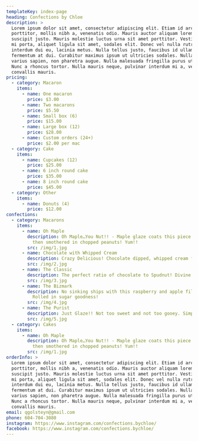 ```yaml
---
templateKey: index-page
heading: Confections by Chloe
description: >
  Lorem ipsum dolor sit amet, consectetur adipiscing elit. Etiam id arcu
  porttitor, mollis nibh a, venenatis odio. Mauris auctor aliquam lorem, eu
  suscipit justo. Mauris molestie luctus urna sit amet porttitor. Vestibulum in
  mi porta, aliquet ligula sit amet, sodales elit. Donec vel nulla rutrum,
  interdum dui eu, lacinia metus. Nulla tellus justo, faucibus id ullamcorper a,
  fermentum at dui. Curabitur maximus ipsum ut ultricies sodales. Nulla ut
  varius sapien, non pharetra augue. Nulla malesuada fringilla purus ut aliquam.
  Nunc a rhoncus tortor. Nulla mauris neque, pulvinar interdum mi a, vestibulum
  convallis mauris.
pricing:
  - category: Macaron
    items:
      - name: One macaron
        price: $3.00
      - name: Two macarons
        price: $5.50
      - name: Small box (6)
        price: $15.00
      - name: Large box (12)
        price: $28.00
      - name: Custom orders (24+)
        price: $2.00 per mac
  - category: Cake
    items:
      - name: Cupcakes (12)
        price: $25.00
      - name: 6 inch round cake
        price: $35.00
      - name: 8 inch round cake
        price: $45.00
  - category: Other
    items:
      - name: Donuts (4)
        price: $12.00
confections:
  - category: Macarons
    items:
      - name: Oh Maple
        description: Oh Maple…You Nut!! - Maple glaze coats this piece of heaven, that’s
          then smothered in chopped peanuts! Yum!!
        src: /img/1.jpg
      - name: Chocolate with Whipped Cream
        description: Crazy Delicious! Chocolate dipped, whipped cream filled Bizmark.
        src: /img/2.jpg
      - name: The Classic
        description: The perfect ratio of chocolate to Spudnut! Divine!
        src: /img/3.jpg
      - name: The Bizmark
        description: No sinking ships with this raspberry and apple filled Spudnut.
          Rolled in sugar goodness!
        src: /img/4.jpg
      - name: The Purist
        description: Just Glaze!! Not too sweet and not too gooey. Simply perfection!
        src: /img/5.jpg
  - category: Cakes
    items:
      - name: Oh Maple
        description: Oh Maple…You Nut!! - Maple glaze coats this piece of heaven, that’s
          then smothered in chopped peanuts! Yum!!
        src: /img/1.jpg
orderInfo: >
  Lorem ipsum dolor sit amet, consectetur adipiscing elit. Etiam id arcu
  porttitor, mollis nibh a, venenatis odio. Mauris auctor aliquam lorem, eu
  suscipit justo. Mauris molestie luctus urna sit amet porttitor. Vestibulum in
  mi porta, aliquet ligula sit amet, sodales elit. Donec vel nulla rutrum,
  interdum dui eu, lacinia metus. Nulla tellus justo, faucibus id ullamcorper a,
  fermentum at dui. Curabitur maximus ipsum ut ultricies sodales. Nulla ut
  varius sapien, non pharetra augue. Nulla malesuada fringilla purus ut aliquam.
  Nunc a rhoncus tortor. Nulla mauris neque, pulvinar interdum mi a, vestibulum
  convallis mauris.
email: qgolsteyn@gmail.com
phone: 604-704-3080
instagram: https://www.instagram.com/confections.bychloe/
facebook: https://www.instagram.com/confections.bychloe/
---
```


